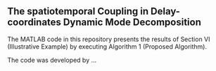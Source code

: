 ## The spatiotemporal Coupling in Delay-coordinates Dynamic Mode Decomposition
The MATLAB code in this repository presents the results of Section VI (Illustrative Example) by executing Algorithm 1 (Proposed Algorithm).

The code was developed by ...
